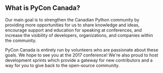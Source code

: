 ## What is PyCon Canada?

Our main goal is to strengthen the Canadian Python community by providing more opportunities for us to share knowledge and ideas, encourage support and education for speaking at conferences, and increase the visibility of developers, organizations, and companies within the community.

PyCon Canada is entirely run by volunteers who are passionate about these goals. We hope to see you at the 2017 conference! We're also proud to host development sprints which provide a gateway for new contributors and a way for you to give back to the open-source community.
